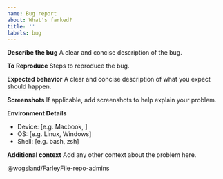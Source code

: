 ```yaml
---
name: Bug report
about: What's farked?
title: ''
labels: bug
---
```


**Describe the bug**
A clear and concise description of the bug.

**To Reproduce**
Steps to reproduce the bug.

**Expected behavior**
A clear and concise description of what you expect should happen.

**Screenshots**
If applicable, add screenshots to help explain your problem.

**Environment Details**
 - Device: [e.g. Macbook, ]
 - OS: [e.g. Linux, Windows]
 - Shell: [e.g. bash, zsh]

**Additional context**
Add any other context about the problem here.

@wogsland/FarleyFile-repo-admins
